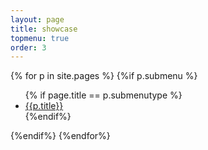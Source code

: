 ```yaml
---
layout: page
title: showcase
topmenu: true
order: 3
---
```


{% for p in site.pages %}
{%if p.submenu %}
<ul>
{% if page.title == p.submenutype %}
<li><a href="{{p.url}}">{{p.title}}</a></li>
{%endif%}
</ul>
{%endif%}
{%endfor%}